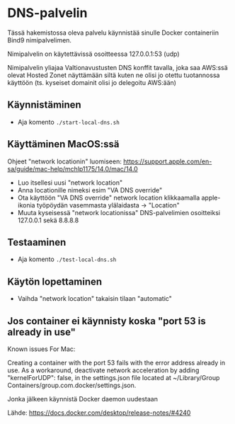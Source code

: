 # DNS-palvelin

Tässä hakemistossa oleva palvelu käynnistää sinulle Docker containeriin Bind9 nimipalvelimen.

Nimipalvelin on käytettävissä osoitteessa 127.0.0.1:53 (udp)

Nimipalvelin yliajaa Valtionavustusten DNS konffit tavalla, joka saa AWS:ssä olevat Hosted Zonet
näyttämään siltä kuten ne olisi jo otettu tuotannossa käyttöön
(ts. kyseiset domainit olisi jo delegoitu AWS:ään)

## Käynnistäminen

* Aja komento `./start-local-dns.sh`

## Käyttäminen MacOS:ssä

Ohjeet "network locationin" luomiseen: https://support.apple.com/en-sa/guide/mac-help/mchlp1175/14.0/mac/14.0

* Luo itsellesi uusi "network location"
* Anna locationille nimeksi esim "VA DNS override"
* Ota käyttöön "VA DNS override" network location klikkaamalla apple-ikonia työpöydän vasemmasta ylälaidasta -> "Location"
* Muuta kyseisessä "network locationissa" DNS-palvelimien osoitteiksi 127.0.0.1 sekä 8.8.8.8


## Testaaminen

* Aja komento `./test-local-dns.sh`

## Käytön lopettaminen

* Vaihda "network location" takaisin tilaan "automatic"

## Jos container ei käynnisty koska "port 53 is already in use"

Known issues For Mac:

Creating a container with the port 53 fails with the error address already in use.
As a workaround, deactivate network acceleration by adding "kernelForUDP": false,
in the settings.json file located at ~/Library/Group Containers/group.com.docker/settings.json.

Jonka jälkeen käynnistä Docker daemon uudestaan

Lähde: https://docs.docker.com/desktop/release-notes/#4240
